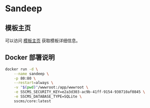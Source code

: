 # Sandeep

## 模板主页

可以访问 [模板主页](https://sscms.com/templates/template.html?id=Sandeep) 获取模板详细信息。


## Docker 部署说明

``` bash
docker run -d \
    --name sandeep \
    -p 80:80 \
    --restart=always \
    -v "$(pwd)"/wwwroot:/app/wwwroot \
    -e SSCMS_SECURITY_KEY=e2a3d303-ac9b-41ff-9154-930710af0845 \
    -e SSCMS_DATABASE_TYPE=SQLite \
    sscms/core:latest
```